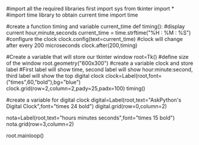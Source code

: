 #import all the required libraries first
import sys
from tkinter import *
#import time library to obtain current time
import time
 
#create a function timing and variable current_time
def timing():
    #display current hour,minute,seconds
    current_time = time.strftime("%H : %M : %S")
    #configure the clock
    clock.config(text=current_time)
    #clock will change after every 200 microseconds
    clock.after(200,timing)
 
#Create a variable that will store our tkinter window
root=Tk()
#define size of the window
root.geometry("600x300")
#create a variable clock and store label
#First label will show time, second label will show hour:minute:second, third label will show the top digital clock
clock=Label(root,font=("times",60,"bold"),bg="blue")
clock.grid(row=2,column=2,pady=25,padx=100)
timing()
 
#create a variable for digital clock
digital=Label(root,text="AskPython's Digital Clock",font="times 24 bold")
digital.grid(row=0,column=2)
 
nota=Label(root,text="hours        minutes        seconds",font="times 15 bold")
nota.grid(row=3,column=2)
 
root.mainloop()
